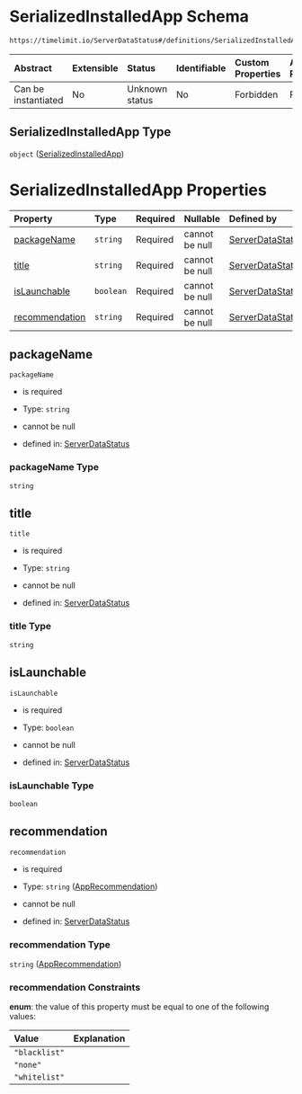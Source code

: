 # SerializedInstalledApp Schema

```txt
https://timelimit.io/ServerDataStatus#/definitions/SerializedInstalledApp
```



| Abstract            | Extensible | Status         | Identifiable | Custom Properties | Additional Properties | Access Restrictions | Defined In                                                                            |
| :------------------ | :--------- | :------------- | :----------- | :---------------- | :-------------------- | :------------------ | :------------------------------------------------------------------------------------ |
| Can be instantiated | No         | Unknown status | No           | Forbidden         | Forbidden             | none                | [ServerDataStatus.schema.json\*](ServerDataStatus.schema.json "open original schema") |

## SerializedInstalledApp Type

`object` ([SerializedInstalledApp](serverdatastatus-definitions-serializedinstalledapp.md))

# SerializedInstalledApp Properties

| Property                          | Type      | Required | Nullable       | Defined by                                                                                                                                                                                                    |
| :-------------------------------- | :-------- | :------- | :------------- | :------------------------------------------------------------------------------------------------------------------------------------------------------------------------------------------------------------ |
| [packageName](#packagename)       | `string`  | Required | cannot be null | [ServerDataStatus](serverdatastatus-definitions-serializedinstalledapp-properties-packagename.md "https://timelimit.io/ServerDataStatus#/definitions/SerializedInstalledApp/properties/packageName")          |
| [title](#title)                   | `string`  | Required | cannot be null | [ServerDataStatus](serverdatastatus-definitions-serializedinstalledapp-properties-title.md "https://timelimit.io/ServerDataStatus#/definitions/SerializedInstalledApp/properties/title")                      |
| [isLaunchable](#islaunchable)     | `boolean` | Required | cannot be null | [ServerDataStatus](serverdatastatus-definitions-serializedinstalledapp-properties-islaunchable.md "https://timelimit.io/ServerDataStatus#/definitions/SerializedInstalledApp/properties/isLaunchable")        |
| [recommendation](#recommendation) | `string`  | Required | cannot be null | [ServerDataStatus](serverdatastatus-definitions-serializedinstalledapp-properties-apprecommendation.md "https://timelimit.io/ServerDataStatus#/definitions/SerializedInstalledApp/properties/recommendation") |

## packageName



`packageName`

* is required

* Type: `string`

* cannot be null

* defined in: [ServerDataStatus](serverdatastatus-definitions-serializedinstalledapp-properties-packagename.md "https://timelimit.io/ServerDataStatus#/definitions/SerializedInstalledApp/properties/packageName")

### packageName Type

`string`

## title



`title`

* is required

* Type: `string`

* cannot be null

* defined in: [ServerDataStatus](serverdatastatus-definitions-serializedinstalledapp-properties-title.md "https://timelimit.io/ServerDataStatus#/definitions/SerializedInstalledApp/properties/title")

### title Type

`string`

## isLaunchable



`isLaunchable`

* is required

* Type: `boolean`

* cannot be null

* defined in: [ServerDataStatus](serverdatastatus-definitions-serializedinstalledapp-properties-islaunchable.md "https://timelimit.io/ServerDataStatus#/definitions/SerializedInstalledApp/properties/isLaunchable")

### isLaunchable Type

`boolean`

## recommendation



`recommendation`

* is required

* Type: `string` ([AppRecommendation](serverdatastatus-definitions-serializedinstalledapp-properties-apprecommendation.md))

* cannot be null

* defined in: [ServerDataStatus](serverdatastatus-definitions-serializedinstalledapp-properties-apprecommendation.md "https://timelimit.io/ServerDataStatus#/definitions/SerializedInstalledApp/properties/recommendation")

### recommendation Type

`string` ([AppRecommendation](serverdatastatus-definitions-serializedinstalledapp-properties-apprecommendation.md))

### recommendation Constraints

**enum**: the value of this property must be equal to one of the following values:

| Value         | Explanation |
| :------------ | :---------- |
| `"blacklist"` |             |
| `"none"`      |             |
| `"whitelist"` |             |
